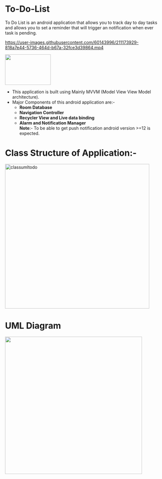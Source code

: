 # To-Do-List
To Do List is an android application that allows you to track day to day tasks and allows you to set a reminder that will trigger an notification when ever
task is pending.

https://user-images.githubusercontent.com/60143996/211173929-818a7e44-5736-464d-b67a-32fce3d39864.mp4


<img src="https://user-images.githubusercontent.com/60143996/211175438-6dba23df-58f3-4fd9-bcfe-5da7f0813ea2.png" width="150" height="100" />

  * This application is built using  Mainly MVVM (Model View View Model architecture).
  * Major Components of this android application are:-
    - **Room Database**
    - **Navigation Controller**
    - **Recycler View and Live data binding**
    - **Alarm and Notification Manager**  
 **Note**:- To be able to get push notification android version >=12 is expected.

 # Class Structure of Application:-
<img width="474" alt="classumltodo" src="https://user-images.githubusercontent.com/60143996/211175824-5ab39ced-ec5e-4940-8868-09d8da5c4ab8.png">

 # UML Diagram
 <img src="https://user-images.githubusercontent.com/60143996/211174940-f3954441-f9af-45c2-baf0-09408826bcca.png" width="450" height="450" />


 

